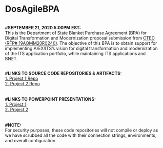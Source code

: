 # DosAgileBPA
<br /> <b>#SEPTEMBER 21, 2020 5:00PM EST:</b><br /> This is the Department of State Blanket Purchase Agreement (BPA) for Digital Transformation and Modernization proposal submission from <a href="http://www.ctec-corp.com" target="_blank">CTEC (RFP# 19AQMM20R0240)</a>. The objective of this BPA is to obtain support for implementing A/EX/ITS’s vision for digital transformation and modernization of the ITS application portfolio, while maintaining ITS applications and BNET. 

<br /><b>#LINKS TO SOURCE CODE REPOSITORIES & ARTIFACTS:</b>
<br />
<a href="https://github.com/sbedens/DosAgileBPA---Project-1" target="_blank">1.  Project 1 Repo</a>
<br /><a href="https://github.com/uuddinctec/DosAgileBPA---Project-2" target="_blank">2. Project 2 Repo </a> 
<br />
<br />
<br /><b>#LINKS TO POWERPOINT PRESENTATIONS:</b>
<br /><a href="https://github.com/sbedens/DosAgileBPA---Project-1/blob/master/CTEC%20OPM%20Project%201%20Artifact%20(1).pdf" target="_blank">1. Project 1 </a>
<br /><a href="https://github.com/uuddinctec/DosAgileBPA---Project-2/blob/master/CTEC-CBP-PP2-supporting-artifacts_0921submission.pdf" target="_blank"> 2. Project 2 </a>
<br />
<br />
<br /><b>#NOTE:</b>
<br />
For security purposes, these code repositories will not compile or deploy as we have scrubbed all the code with their connection strings, environments, and overall configuration.
